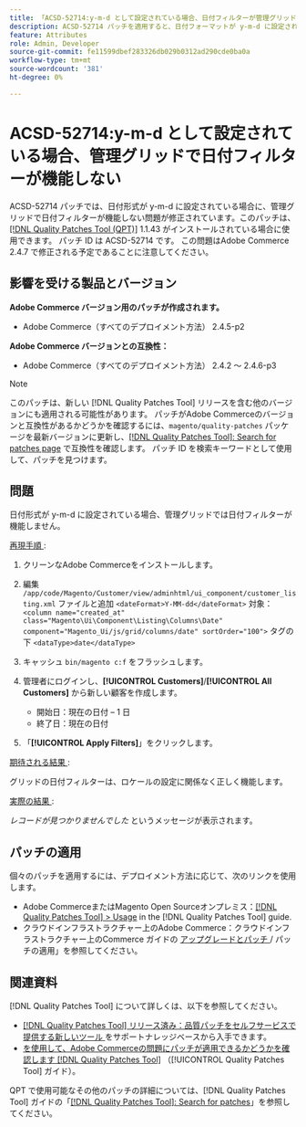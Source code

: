 ```yaml
---
title: 「ACSD-52714:y-m-d として設定されている場合、日付フィルターが管理グリッドで機能しない」
description: ACSD-52714 パッチを適用すると、日付フォーマットが y-m-d に設定されている場合に、管理グリッドで日付フィルターが機能しないAdobe Commerceの問題が修正されます。
feature: Attributes
role: Admin, Developer
source-git-commit: fe11599dbef283326db029b0312ad290cde0ba0a
workflow-type: tm+mt
source-wordcount: '381'
ht-degree: 0%

---
```


# ACSD-52714:y-m-d として設定されている場合、管理グリッドで日付フィルターが機能しない

ACSD-52714 パッチでは、日付形式が y-m-d に設定されている場合に、管理グリッドで日付フィルターが機能しない問題が修正されています。このパッチは、[[!DNL Quality Patches Tool (QPT)]](https://experienceleague.adobe.com/en/docs/commerce-knowledge-base/kb/announcements/commerce-announcements/magento-quality-patches-released-new-tool-to-self-serve-quality-patches) 1.1.43 がインストールされている場合に使用できます。 パッチ ID は ACSD-52714 です。 この問題はAdobe Commerce 2.4.7 で修正される予定であることに注意してください。

## 影響を受ける製品とバージョン

**Adobe Commerce バージョン用のパッチが作成されます。**

* Adobe Commerce（すべてのデプロイメント方法） 2.4.5-p2

**Adobe Commerce バージョンとの互換性：**

* Adobe Commerce（すべてのデプロイメント方法） 2.4.2 ～ 2.4.6-p3

>[!NOTE]
>
>このパッチは、新しい [!DNL Quality Patches Tool] リリースを含む他のバージョンにも適用される可能性があります。 パッチがAdobe Commerceのバージョンと互換性があるかどうかを確認するには、`magento/quality-patches` パッケージを最新バージョンに更新し、[[!DNL Quality Patches Tool]: Search for patches page](https://experienceleague.adobe.com/tools/commerce-quality-patches/index.html) で互換性を確認します。 パッチ ID を検索キーワードとして使用して、パッチを見つけます。

## 問題

日付形式が y-m-d に設定されている場合、管理グリッドでは日付フィルターが機能しません。

<u> 再現手順 </u>:

1. クリーンなAdobe Commerceをインストールします。
1. 編集
   `/app/code/Magento/Customer/view/adminhtml/ui_component/customer_listing.xml`
ファイルと追加
   `<dateFormat>Y-MM-dd</dateFormat>`
対象：
   `<column name="created_at" class="Magento\Ui\Component\Listing\Columns\Date" component="Magento_Ui/js/grid/columns/date" sortOrder="100">`
タグの下
   `<dataType>date</dataType>`

1. キャッシュ `bin/magento c:f` をフラッシュします。
1. 管理者にログインし、**[!UICONTROL Customers]**/**[!UICONTROL All Customers]** から新しい顧客を作成します。

   * 開始日：現在の日付 – 1 日
   * 終了日：現在の日付

1. 「**[!UICONTROL Apply Filters]**」をクリックします。

<u> 期待される結果 </u>:

グリッドの日付フィルターは、ロケールの設定に関係なく正しく機能します。

<u> 実際の結果 </u>:

*レコードが見つかりませんでした* というメッセージが表示されます。

## パッチの適用

個々のパッチを適用するには、デプロイメント方法に応じて、次のリンクを使用します。

* Adobe CommerceまたはMagento Open Sourceオンプレミス：[[!DNL Quality Patches Tool] > Usage](/help/tools/quality-patches-tool/usage.md) in the [!DNL Quality Patches Tool] guide.
* クラウドインフラストラクチャー上のAdobe Commerce：クラウドインフラストラクチャー上のCommerce ガイドの [ アップグレードとパッチ ](https://experienceleague.adobe.com/docs/commerce-cloud-service/user-guide/develop/upgrade/apply-patches.html)/ パッチの適用」を参照してください。

## 関連資料

[!DNL Quality Patches Tool] について詳しくは、以下を参照してください。

* [[!DNL Quality Patches Tool]  リリース済み：品質パッチをセルフサービスで提供する新しいツール ](https://experienceleague.adobe.com/en/docs/commerce-knowledge-base/kb/announcements/commerce-announcements/magento-quality-patches-released-new-tool-to-self-serve-quality-patches) をサポートナレッジベースから入手できます。
* [ を使用して、Adobe Commerceの問題にパッチが適用できるかどうかを確認します  [!DNL Quality Patches Tool]](/help/tools/quality-patches-tool/patches-available-in-qpt/check-patch-for-magento-issue-with-magento-quality-patches.md) （[!UICONTROL Quality Patches Tool] ガイド）。


QPT で使用可能なその他のパッチの詳細については、[!DNL Quality Patches Tool] ガイドの「[[!DNL Quality Patches Tool]: Search for patches](https://experienceleague.adobe.com/tools/commerce-quality-patches/index.html)」を参照してください。
